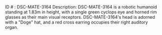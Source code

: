 ID # : DSC-MATE-3164
Description: DSC-MATE-3164 is a robotic humanoid standing at 1.83m in height, with a single green cyclops eye and horned rim glasses as their main visual receptors. DSC-MATE-3164's head is adorned with a "Doge" hat, and a red cross earring occupies their right auditory organ.